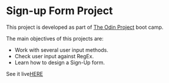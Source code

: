 # Sign-up Form Project

This project is developed as part of [The Odin Project](https://www.theodinproject.com/) boot camp.

The main objectives of this projects are:
- Work with several user input methods. 
- Check user input against RegEx.
- Learn how to design a Sign-Up form.

See it live[HERE](https://fandangos.github.io/sign-up-form/)
